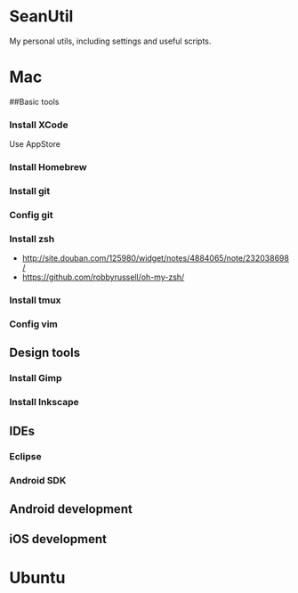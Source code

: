 SeanUtil
========

My personal utils, including settings and useful scripts.

Mac
=========
##Basic tools
### Install XCode
Use AppStore

### Install Homebrew

### Install git
### Config git

### Install zsh
* http://site.douban.com/125980/widget/notes/4884065/note/232038698/
* https://github.com/robbyrussell/oh-my-zsh/

### Install tmux

### Config vim

## Design tools
### Install Gimp
### Install Inkscape

## IDEs
### Eclipse
### Android SDK
## Android development

## iOS development

Ubuntu
=============
